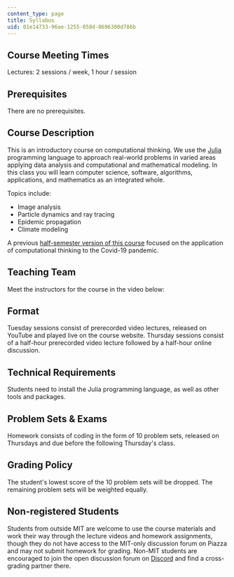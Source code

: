 ```yaml
---
content_type: page
title: Syllabus
uid: 01e14733-96ae-1255-058d-0696300d786b
---
```


Course Meeting Times
--------------------

Lectures: 2 sessions / week, 1 hour / session

Prerequisites
-------------

There are no prerequisites.

Course Description
------------------

This is an introductory course on computational thinking. We use the [Julia](https://julialang.org/) programming language to approach real-world problems in varied areas applying data analysis and computational and mathematical modeling. In this class you will learn computer science, software, algorithms, applications, and mathematics as an integrated whole.

Topics include:

*   Image analysis
*   Particle dynamics and ray tracing
*   Epidemic propagation
*   Climate modeling

A previous [half-semester version of this course](/courses/18-s190-introduction-to-computational-thinking-with-julia-with-applications-to-modeling-the-covid-19-pandemic-spring-2020) focused on the application of computational thinking to the Covid-19 pandemic. 

Teaching Team
-------------

Meet the instructors for the course in the video below:

Format
------

Tuesday sessions consist of prerecorded video lectures, released on YouTube and played live on the course website. Thursday sessions consist of a half-hour prerecorded video lecture followed by a half-hour online discussion.

Technical Requirements
----------------------

Students need to install the Julia programming language, as well as other tools and packages.

Problem Sets & Exams
--------------------

Homework consists of coding in the form of 10 problem sets, released on Thursdays and due before the following Thursday's class. 

Grading Policy
--------------

The student's lowest score of the 10 problem sets will be dropped. The remaining problem sets will be weighted equally.

Non-registered Students
-----------------------

Students from outside MIT are welcome to use the course materials and work their way through the lecture videos and homework assignments, though they do not have access to the MIT-only discussion forum on Piazza and may not submit homework for grading. Non-MIT students are encouraged to join the open discussion forum on [Discord](https://discord.com/invite/Z5qnVf8) and find a cross-grading partner there.